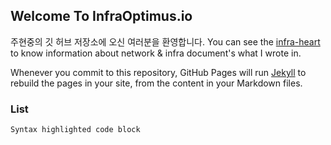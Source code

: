 ## Welcome To InfraOptimus.io

주현중의 깃 허브 저장소에 오신 여러분을 환영합니다.
You can see the [infra-heart](https://infra-heart.tistory.com/) to know information about network & infra document's what I wrote in.

Whenever you commit to this repository, GitHub Pages will run [Jekyll](https://jekyllrb.com/) to rebuild the pages in your site, from the content in your Markdown files.

### List

```markdown
Syntax highlighted code block
